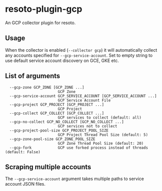 # resoto-plugin-gcp
An GCP collector plugin for resoto.

## Usage
When the collector is enabled (`--collector gcp`) it will automatically collect any accounts specified for `--gcp-service-account`. Set to empty string to use default service account discovery on GCE, GKE etc.

## List of arguments
```
  --gcp-zone GCP_ZONE [GCP_ZONE ...]
                        GCP Zone
  --gcp-service-account GCP_SERVICE_ACCOUNT [GCP_SERVICE_ACCOUNT ...]
                        GCP Service Account File
  --gcp-project GCP_PROJECT [GCP_PROJECT ...]
                        GCP Project
  --gcp-collect GCP_COLLECT [GCP_COLLECT ...]
                        GCP services to collect (default: all)
  --gcp-no-collect GCP_NO_COLLECT [GCP_NO_COLLECT ...]
                        GCP services not to collect
  --gcp-project-pool-size GCP_PROJECT_POOL_SIZE
                        GCP Project Thread Pool Size (default: 5)
  --gcp-zone-pool-size GCP_ZONE_POOL_SIZE
                        GCP Zone Thread Pool Size (default: 20)
  --gcp-fork            GCP use forked process instead of threads (default: False)
```

## Scraping multiple accounts
The `--gcp-service-account` argument takes multiple paths to service account JSON files.
